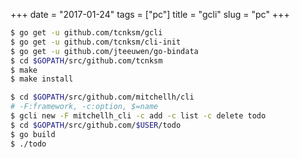 +++
date = "2017-01-24"
tags = ["pc"]
title = "gcli"
slug = "pc"
+++

```bash
$ go get -u github.com/tcnksm/gcli
$ go get -u github.com/tcnksm/cli-init
$ go get -u github.com/jteeuwen/go-bindata
$ cd $GOPATH/src/github.com/tcnksm
$ make
$ make install

$ cd $GOPATH/src/github.com/mitchellh/cli
# -F:framework, -c:option, $=name
$ gcli new -F mitchellh_cli -c add -c list -c delete todo
$ cd $GOPATH/src/github.com/$USER/todo
$ go build
$ ./todo
```
	  
